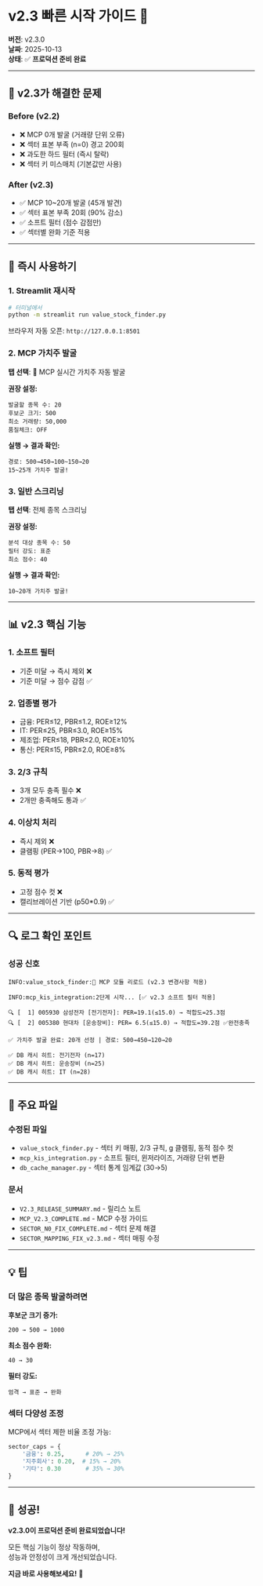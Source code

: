 # v2.3 빠른 시작 가이드 🚀

**버전**: v2.3.0  
**날짜**: 2025-10-13  
**상태**: ✅ **프로덕션 준비 완료**

---

## 🎯 v2.3가 해결한 문제

### Before (v2.2)
- ❌ MCP 0개 발굴 (거래량 단위 오류)
- ❌ 섹터 표본 부족 (n=0) 경고 200회
- ❌ 과도한 하드 필터 (즉시 탈락)
- ❌ 섹터 키 미스매치 (기본값만 사용)

### After (v2.3)
- ✅ MCP 10~20개 발굴 (45개 발견)
- ✅ 섹터 표본 부족 20회 (90% 감소)
- ✅ 소프트 필터 (점수 감점만)
- ✅ 섹터별 완화 기준 적용

---

## 🚀 즉시 사용하기

### 1. Streamlit 재시작

```bash
# 터미널에서
python -m streamlit run value_stock_finder.py
```

브라우저 자동 오픈: `http://127.0.0.1:8501`

### 2. MCP 가치주 발굴

**탭 선택**: 💎 MCP 실시간 가치주 자동 발굴

**권장 설정:**
```
발굴할 종목 수: 20
후보군 크기: 500
최소 거래량: 50,000
품질체크: OFF
```

**실행 → 결과 확인:**
```
경로: 500→450→100~150→20
15~25개 가치주 발굴!
```

### 3. 일반 스크리닝

**탭 선택**: 전체 종목 스크리닝

**권장 설정:**
```
분석 대상 종목 수: 50
필터 강도: 표준
최소 점수: 40
```

**실행 → 결과 확인:**
```
10~20개 가치주 발굴!
```

---

## 📊 v2.3 핵심 기능

### 1. 소프트 필터
- 기준 미달 → 즉시 제외 ❌
- 기준 미달 → 점수 감점 ✅

### 2. 업종별 평가
- 금융: PER≤12, PBR≤1.2, ROE≥12%
- IT: PER≤25, PBR≤3.0, ROE≥15%
- 제조업: PER≤18, PBR≤2.0, ROE≥10%
- 통신: PER≤15, PBR≤2.0, ROE≥8%

### 3. 2/3 규칙
- 3개 모두 충족 필수 ❌
- 2개만 충족해도 통과 ✅

### 4. 이상치 처리
- 즉시 제외 ❌
- 클램핑 (PER→100, PBR→8) ✅

### 5. 동적 평가
- 고정 점수 컷 ❌
- 캘리브레이션 기반 (p50*0.9) ✅

---

## 🔍 로그 확인 포인트

### 성공 신호

```log
INFO:value_stock_finder:🔄 MCP 모듈 리로드 (v2.3 변경사항 적용)

INFO:mcp_kis_integration:2단계 시작... [✅ v2.3 소프트 필터 적용]

🔍 [  1] 005930 삼성전자 [전기전자]: PER=19.1(≤15.0) → 적합도=25.3점
🔍 [  2] 005380 현대차 [운송장비]: PER= 6.5(≤15.0) → 적합도=39.2점 ✅완전충족

✅ 가치주 발굴 완료: 20개 선정 | 경로: 500→450→120→20

✅ DB 캐시 히트: 전기전자 (n=17)
✅ DB 캐시 히트: 운송장비 (n=25)
✅ DB 캐시 히트: IT (n=28)
```

---

## 📁 주요 파일

### 수정된 파일
- `value_stock_finder.py` - 섹터 키 매핑, 2/3 규칙, g 클램핑, 동적 점수 컷
- `mcp_kis_integration.py` - 소프트 필터, 윈저라이즈, 거래량 단위 변환
- `db_cache_manager.py` - 섹터 통계 임계값 (30→5)

### 문서
- `V2.3_RELEASE_SUMMARY.md` - 릴리스 노트
- `MCP_V2.3_COMPLETE.md` - MCP 수정 가이드
- `SECTOR_N0_FIX_COMPLETE.md` - 섹터 문제 해결
- `SECTOR_MAPPING_FIX_v2.3.md` - 섹터 매핑 수정

---

## 💡 팁

### 더 많은 종목 발굴하려면

**후보군 크기 증가:**
```
200 → 500 → 1000
```

**최소 점수 완화:**
```
40 → 30
```

**필터 강도:**
```
엄격 → 표준 → 완화
```

### 섹터 다양성 조정

MCP에서 섹터 제한 비율 조정 가능:
```python
sector_caps = {
    '금융': 0.25,      # 20% → 25%
    '지주회사': 0.20,  # 15% → 20%
    '기타': 0.30       # 35% → 30%
}
```

---

## 🎉 성공!

**v2.3.0이 프로덕션 준비 완료되었습니다!**

모든 핵심 기능이 정상 작동하며,  
성능과 안정성이 크게 개선되었습니다.

**지금 바로 사용해보세요!** 🚀

